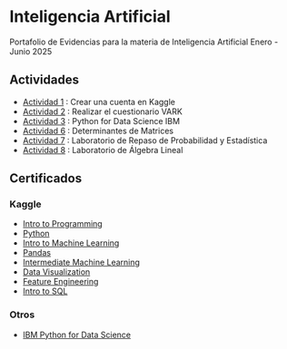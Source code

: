# Inteligencia Artificial
Portafolio de Evidencias para la materia de Inteligencia Artificial Enero - Junio 2025

## Actividades
- [Actividad 1](./Actividades/Act%201%20Crear%20una%20cuenta%20en%20Kaggle.pdf) : Crear una cuenta en Kaggle
- [Actividad 2](./Actividades/Act%202%20Realizar%20el%20Cuestionario%20VARK.pdf) : Realizar el cuestionario VARK
- [Actividad 3](./Certificados/Otros/IBM%20Python%20for%20Data%20Science.pdf) : Python for Data Science IBM
- [Actividad 6](./Actividades/Act%206%20Determinantes%20de%20Matrices.pdf) : Determinantes de Matrices
- [Actividad 7](./Actividades/Act%207%20Laboratorio%20de%20Repaso%20de%20Probabilidad%20y%20Estad%C3%ADstica.pdf) : Laboratorio de Repaso de Probabilidad y Estadística
- [Actividad 8](./Actividades/Act%208%20Laboratorio%20de%20%C3%81lgebra%20Lineal.pdf) : Laboratorio de Álgebra Lineal

## Certificados 

### Kaggle
- [Intro to Programming](./Certificados/Kaggle/Intro%20to%20Programming.pdf)
- [Python](./Certificados/Kaggle/Python.pdf)
- [Intro to Machine Learning](./Certificados/Kaggle/Intro%20to%20Machine%20Learning.pdf)
- [Pandas](./Certificados/Kaggle/Pandas.pdf)
- [Intermediate Machine Learning](./Certificados/Kaggle/Intermediate%20Machine%20Learning.pdf)
- [Data Visualization](./Certificados/Kaggle/Data%20Visualization.pdf)
- [Feature Engineering](./Certificados/Kaggle/Feature%20Engineering.pdf)
- [Intro to SQL](./Certificados/Kaggle/Intro%20to%20SQL.pdf)

### Otros
- [IBM Python for Data Science](./Certificados/Otros/IBM%20Python%20for%20Data%20Science.pdf)
